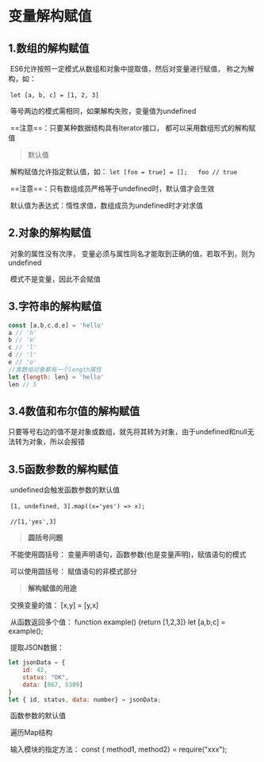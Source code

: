 # 变量解构赋值

## 1.数组的解构赋值

​			ES6允许按照一定模式从数组和对象中提取值，然后对变量进行赋值， 称之为解构，如：

​			`let [a, b, c] = [1, 2, 3]`

​			等号两边的模式需相同，如果解构失败，变量值为undefined

​			==注意==：只要某种数据结构具有Iterator接口， 都可以采用数组形式的解构赋值

> 默认值

​			 解构赋值允许指定默认值，如： `let [foo = true] = [];   foo // true`  

​			 ==注意==：只有数组成员严格等于undefined时，默认值才会生效

​			 默认值为表达式：惰性求值，数组成员为undefined时才对求值



## 2.对象的解构赋值

​			对象的属性没有次序， 变量必须与属性同名才能取到正确的值，若取不到，则为undefined

​			模式不是变量，因此不会赋值



## 3.字符串的解构赋值

```javascript
const [a,b,c,d,e] = 'hello'
a // 'h'
b // 'e'
c // 'l'
d // 'l'
e // 'o'
//类数组对象都有一个length属性
let {length: len} = 'hello'
len // 5
```



## 3.4数值和布尔值的解构赋值

​			只要等号右边的值不是对象或数组，就先将其转为对象，由于undefined和null无法转为对象，所以会报错



## 3.5函数参数的解构赋值

​			undefined会触发函数参数的默认值

​			`[1, undefined, 3].map((x='yes') => x);`

​			`//[1,'yes',3]`



> **圆括号问题**

​				不能使用圆括号： 变量声明语句，函数参数(也是变量声明)，赋值语句的模式

​				可以使用圆括号： 赋值语句的非模式部分



> **解构赋值的用途**

​				交换变量的值： [x,y] = [y,x]

​				从函数返回多个值： function example() {return [1,2,3]}       let [a,b,c] = example();

​				提取JSON数据：

```javascript
let jsonData = {
	id: 42,
	status: "OK",
	data: [867, 5309]
}
let { id, status, data: number} = jsonData;
```

​				函数参数的默认值

​				遍历Map结构

​				输入模块的指定方法：  const { method1, method2} = require("xxx");
